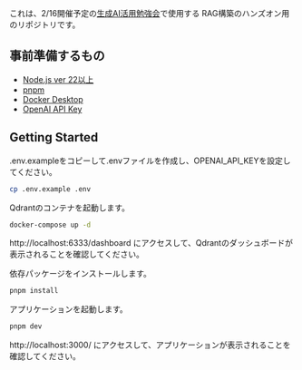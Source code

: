 これは、2/16開催予定の[生成AI活用勉強会](https://aigeeks01.peatix.com/view)で使用する
RAG構築のハンズオン用のリポジトリです。

## 事前準備するもの
- [Node.js ver 22以上](https://nodejs.org/ja)
- [pnpm](https://pnpm.io/ja/)
- [Docker Desktop](https://www.docker.com/ja-jp/products/docker-desktop/)
- [OpenAI API Key](https://platform.openai.com/settings/organization/api-keys)

## Getting Started

.env.exampleをコピーして.envファイルを作成し、OPENAI_API_KEYを設定してください。

```bash
cp .env.example .env
```

Qdrantのコンテナを起動します。
```bash
docker-compose up -d
```
http://localhost:6333/dashboard にアクセスして、Qdrantのダッシュボードが表示されることを確認してください。

依存パッケージをインストールします。
```bash
pnpm install
```

アプリケーションを起動します。
```bash
pnpm dev
```

http://localhost:3000/ にアクセスして、アプリケーションが表示されることを確認してください。

